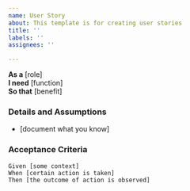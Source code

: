 ```yaml
---
name: User Story
about: This template is for creating user stories
title: ''
labels: ''
assignees: ''

---
```


**As a** [role]  
**I need** [function]  
**So that** [benefit]  
   
### Details and Assumptions
* [document what you know]
  
### Acceptance Criteria  
   
```gherkin
Given [some context]
When [certain action is taken]
Then [the outcome of action is observed]
```
